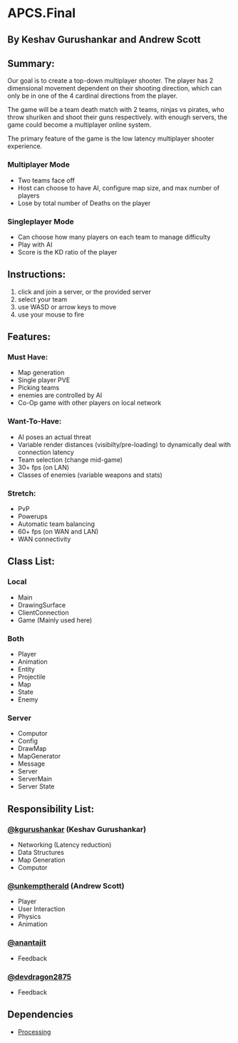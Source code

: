 # APCS.Final
## By Keshav Gurushankar and Andrew Scott
## Summary:
Our goal is to create a top-down multiplayer shooter. The player has 2 dimensional movement dependent on their shooting direction, which can only be in one of the 4 cardinal directions from the player.

The game will be a team death match with 2 teams, ninjas vs pirates, who throw shuriken and shoot their guns respectively.
with enough servers, the game could become a multiplayer online system.

The primary feature of the game is the low latency multiplayer shooter experience. 

### Multiplayer Mode
* Two teams face off
* Host can choose to have AI, configure map size, and max number of players
* Lose by total number of Deaths on the player

### Singleplayer Mode
* Can choose how many players on each team to manage difficulty
* Play with AI
* Score is the KD ratio of the player

## Instructions:
1. click and join a server, or the provided server
2. select your team
3. use WASD or arrow keys to move
4. use your mouse to fire
## Features:
### Must Have:
* Map generation
* Single player PVE
* Picking teams
* enemies are controlled by AI
* Co-Op game with other players on local network
### Want-To-Have:
* AI poses an actual threat
* Variable render distances (visibilty/pre-loading) to dynamically deal with connection latency
* Team selection (change mid-game)
* 30+ fps (on LAN)
* Classes of enemies (variable weapons and stats)
### Stretch:
* PvP
* Powerups
* Automatic team balancing
* 60+ fps (on WAN and LAN)
* WAN connectivity

## Class List:
### Local
* Main
* DrawingSurface
* ClientConnection
* Game (Mainly used here)

### Both
* Player
* Animation
* Entity
* Projectile
* Map
* State
* Enemy

### Server
* Computor
* Config
* DrawMap
* MapGenerator
* Message
* Server
* ServerMain
* Server State

## Responsibility List:
### [@kgurushankar](https://github.com/kgurushankar) (Keshav Gurushankar)
* Networking (Latency reduction)
* Data Structures
* Map Generation
* Computor
### [@unkemptherald](https://github.com/unkemptherald) (Andrew Scott)
* Player
* User Interaction
* Physics
* Animation
### [@anantajit](https://github.com/anantajit)
* Feedback
### [@devdragon2875](https://github.com/devdragon2875)
* Feedback

## Dependencies 
* [Processing](https://processing.org)